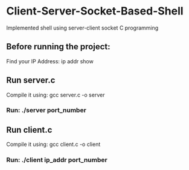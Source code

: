 # Client-Server-Socket-Based-Shell
Implemented shell using server-client socket C programming

## Before running the project:
Find your IP Address: ip addr show

## Run server.c
Compile it using: gcc server.c -o server
### Run: ./server port_number

## Run client.c
Compile it using: gcc client.c -o client
### Run: ./client ip_addr port_number
